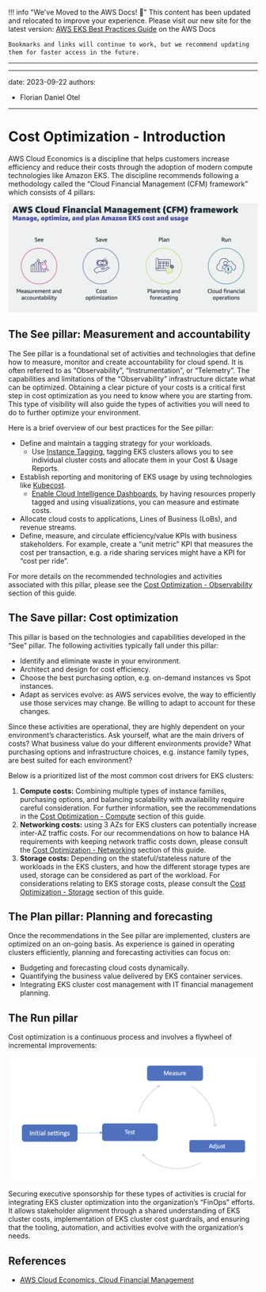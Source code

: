 
!!! info "We've Moved to the AWS Docs! 🚀"
    This content has been updated and relocated to improve your experience. 
    Please visit our new site for the latest version:
    [AWS EKS Best Practices Guide](https://docs.aws.amazon.com/eks/latest/best-practices/cost-opt-framework.html) on the AWS Docs

    Bookmarks and links will continue to work, but we recommend updating them for faster access in the future.

---

---
date: 2023-09-22
authors: 
  - Florian Daniel Otel
---
# Cost Optimization - Introduction
AWS Cloud Economics is a discipline that helps customers increase efficiency and reduce their costs through the adoption of modern compute technologies like Amazon EKS. The discipline recommends following a methodology called the “Cloud Financial Management (CFM) framework” which consists of 4 pillars: 

![CFM Framework](../images/cfm_framework.png)

## The See pillar: Measurement and accountability 
The See pillar is a foundational set of activities and technologies that define how to measure, monitor and create accountability for cloud spend. It is often referred to as “Observability”, “Instrumentation”, or “Telemetry”. The capabilities and limitations of the “Observability” infrastructure dictate what can be optimized. Obtaining a clear picture of your costs is a critical first step in cost optimization as you need to know where you are starting from. This type of visibility will also guide the types of activities you will need to do to further optimize your environment.  

Here is a brief overview of our best practices for the See pillar:

* Define and maintain a tagging strategy for your workloads. 
    * Use [Instance Tagging](https://docs.aws.amazon.com/eks/latest/userguide/eks-using-tags.html#tag-resources-for-billing), tagging EKS clusters allows you to see individual cluster costs and allocate them in your Cost & Usage Reports. 
* Establish reporting and monitoring of EKS usage by using technologies like [Kubecost](https://docs.kubecost.com/install-and-configure/install/provider-installations/aws-eks-cost-monitoring). 
    * [Enable Cloud Intelligence Dashboards](https://wellarchitectedlabs.com/cost/200_labs/200_enterprise_dashboards/), by having resources properly tagged and using visualizations, you can measure and estimate costs.
* Allocate cloud costs to applications, Lines of Business (LoBs), and revenue streams.
* Define, measure, and circulate efficiency/value KPIs with business stakeholders. For example, create a “unit metric” KPI that measures the cost per transaction, e.g. a ride sharing services might have a KPI for “cost per ride”.  

For more details on the recommended technologies and activities associated with this pillar, please see the [Cost Optimization - Observability](./cost_opt_observability.md) section of this guide. 

## The Save pillar: Cost optimization 

This pillar is based on the technologies and capabilities developed in the “See” pillar. The following activities typically fall under this pillar: 

* Identify and eliminate waste in your environment. 
* Architect and design for cost efficiency.
* Choose the best purchasing option, e.g. on-demand instances vs Spot instances.
* Adapt as services evolve: as AWS services evolve, the way to efficiently use those services may change. Be willing to adapt to account for these changes. 

Since these activities are operational, they are highly dependent on your environment’s characteristics. Ask yourself, what are the main drivers of costs? What business value do your different environments provide? What purchasing options and infrastructure choices, e.g. instance family types, are best suited for each environment?  

Below is a prioritized list of the most common cost drivers for EKS clusters:

1. **Compute costs:** Combining multiple types of instance families, purchasing options, and balancing scalability with availability require careful consideration. For further information, see the recommendations in the [Cost Optimization - Compute](./cost_opt_compute.md) section of this guide. 
2. **Networking costs:** using 3 AZs for EKS clusters can potentially increase inter-AZ traffic costs. For our recommendations on how to balance HA requirements with keeping network traffic costs down, please consult the [Cost Optimization - Networking](./cost_opt_networking.md) section of this guide. 
3. **Storage costs:** Depending on the stateful/stateless nature of the workloads in the EKS clusters, and how the different storage types are used, storage can be considered as part of the workload. For considerations relating to EKS storage costs, please consult the [Cost Optimization - Storage](./cost_opt_storage.md) section of this guide.

## The Plan pillar:  Planning and forecasting

Once the recommendations in the See pillar are implemented, clusters are optimized on an on-going basis. As experience is gained in operating clusters efficiently, planning and forecasting activities can focus on:

* Budgeting and forecasting cloud costs dynamically. 
* Quantifying the business value delivered by EKS container services.
* Integrating EKS cluster cost management with IT financial management planning. 

## The Run pillar 

Cost optimization is a continuous process and involves a flywheel of incremental improvements: 

![Cost optimization flywheel](../images/flywheel.png)

Securing executive sponsorship for these types of activities is crucial for integrating EKS cluster optimization into the organization’s “FinOps” efforts. It allows stakeholder alignment through a shared understanding of EKS cluster costs, implementation of EKS cluster cost guardrails, and ensuring that the tooling, automation, and activities evolve with the organization’s needs. 


## References
* [AWS Cloud Economics, Cloud Financial Management](https://aws.amazon.com/aws-cost-management/)


